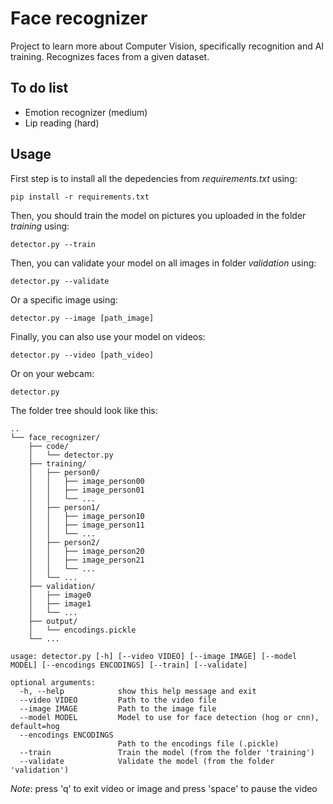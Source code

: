 # Face recognizer
Project to learn more about Computer Vision, specifically recognition and AI training. Recognizes faces from a given dataset.

## To do list
- Emotion recognizer (medium)
- Lip reading (hard)

## Usage
First step is to install all the depedencies from *requirements.txt* using:
```
pip install -r requirements.txt
```
Then, you should train the model on pictures you uploaded in the folder *training* using:
```
detector.py --train
```
Then, you can validate your model on all images in folder *validation* using:
```
detector.py --validate
```
Or a specific image using:
```
detector.py --image [path_image]
```
Finally, you can also use your model on videos:
```
detector.py --video [path_video]
```
Or on your webcam:
```
detector.py
```

The folder tree should look like this:
```
..
└── face_recognizer/
    ├── code/
    │   └── detector.py
    ├── training/
    │   ├── person0/
    │   │   ├── image_person00
    │   │   ├── image_person01
    │   │   └── ...
    │   ├── person1/
    │   │   ├── image_person10
    │   │   ├── image_person11
    │   │   └── ...
    │   ├── person2/
    │   │   ├── image_person20
    │   │   ├── image_person21
    │   │   └── ...
    │   └── ...
    ├── validation/
    │   ├── image0
    │   ├── image1
    │   └── ...
    ├── output/
    │   └── encodings.pickle
    └── ...  
```

```
usage: detector.py [-h] [--video VIDEO] [--image IMAGE] [--model MODEL] [--encodings ENCODINGS] [--train] [--validate]

optional arguments:
  -h, --help            show this help message and exit
  --video VIDEO         Path to the video file
  --image IMAGE         Path to the image file
  --model MODEL         Model to use for face detection (hog or cnn), default=hog
  --encodings ENCODINGS
                        Path to the encodings file (.pickle)
  --train               Train the model (from the folder 'training')
  --validate            Validate the model (from the folder 'validation')
```

*Note*: press 'q' to exit video or image and press 'space' to pause the video